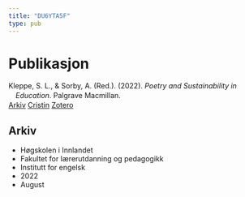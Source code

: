 ```yaml
---
title: "DU6YTA5F"
type: pub
---
```

<h1>Publikasjon</h1>
<article id="csl-bib-container-DU6YTA5F" class="csl-bib-container">
  <div class="csl-bib-body" style="line-height: 1.35; padding-left: 1em; text-indent:-1em;">
  <div class="csl-entry">Kleppe, S. L., &amp; Sorby, A. (Red.). (2022). <i>Poetry and Sustainability in Education</i>. Palgrave Macmillan.</div>
</div>
  <div class="csl-bib-buttons">
    <a href="#taxonomy-article-DU6YTA5F" class="csl-bib-button">Arkiv</a>
    <a href="https://app.cristin.no/results/show.jsf?id=2047530" alt="Cristin URL" class="csl-bib-button">Cristin</a>
    <a href="http://zotero.org/groups/5402882/items/DU6YTA5F" alt="Zotero URL" class="csl-bib-button">Zotero</a>
  </div>
  <div id="csl-bib-meta-container-DU6YTA5F"></div>
</article>
<div id="csl-bib-meta-DU6YTA5F" class="csl-bib-meta">
  <article id="taxonomy-article-DU6YTA5F" class="taxonomy-article">
    <h1>Arkiv</h1>
    <ul>
      <li>Høgskolen i Innlandet</li>
      <li>Fakultet for lærerutdanning og pedagogikk</li>
      <li>Institutt for engelsk</li>
      <li>2022</li>
      <li>August</li>
    </ul>
  </article>
</div>

